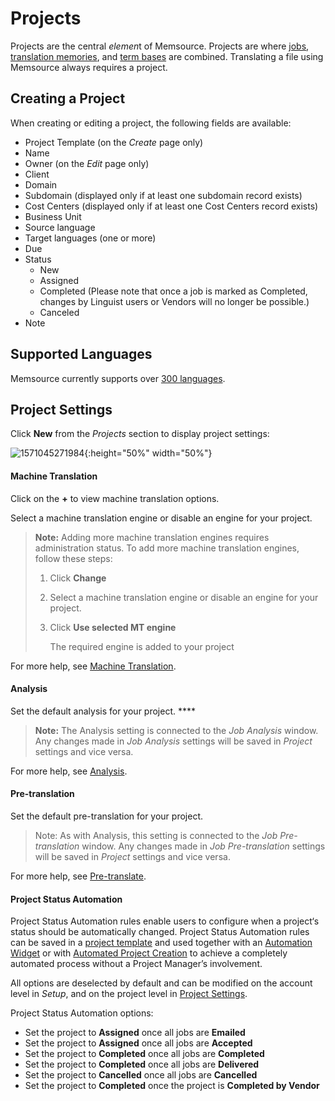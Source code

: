 # Projects



Projects are the central *elemen*t of Memsource. Projects are where [jobs](https://help.memsource.com/hc/en-us/articles/115003691852-Jobs), [translation memories](https://help.memsource.com/hc/en-us/articles/115003692212-Translation-Memories), and [term bases](https://help.memsource.com/hc/en-us/articles/115003681851-Term-Bases) are combined. Translating a file using Memsource always requires a project.



## Creating a Project

When creating or editing a project, the following fields are available:

- Project Template (on the *Create* page only)
- Name
- Owner (on the *Edit* page only)
- Client
- Domain
- Subdomain (displayed only if at least one subdomain record exists)
- Cost Centers (displayed only if at least one Cost Centers record exists)
- Business Unit
- Source language
- Target languages (one or more)
- Due
- Status
  - New
  - Assigned
  - Completed (Please note that once a job is marked as Completed, changes by Linguist users or Vendors will no longer be possible.)
  - Canceled
- Note 

##  **Supported Languages**

 Memsource currently supports over [300 languages](https://help.memsource.com/hc/en-us/articles/115003929811-Supported-Languages). 

##  **Project Settings**

 Click **New** from the *Projects* section to display project settings:

![1571045271984](\stuff\assets\images\1571045271984.png){:height="50%" width="50%"} 

#### Machine Translation

 Click on the **+** to view machine translation options.

 Select a machine translation engine or disable an engine for your project.

>  **Note:** Adding more machine translation engines requires administration status. 
>  To add more machine translation engines, follow these steps:  
>
> 1. Click **Change**  
>
> 2. Select a machine translation engine or disable an engine for your project.
>
> 3. Click **Use selected MT engine**
>
>    The required engine is added to your project

For more help, see [Machine Translation](https://help.memsource.com/hc/en-us/articles/115003934452). 

#### Analysis

Set the default analysis for your project. ****

> **Note:** The Analysis setting is connected to the *Job Analysis* window. Any changes made in *Job Analysis* settings will be saved in *Project* settings and vice versa. 

For more help, see [Analysis](https://help.memsource.com/hc/en-us/articles/360002826872-Analysis).

#### Pre-translation

Set the default pre-translation for your project. 

> Note: As with Analysis, this setting is connected to the *Job Pre-translation* window. Any changes made in *Job Pre-translation* settings will be saved in *Project* settings and vice versa. 

For more help, see [Pre-translate](https://help.memsource.com/hc/en-us/articles/360002841231-Pre-translate-jobs).

#### Project Status Automation

Project Status Automation rules enable users to configure when a project‘s status should be automatically changed. Project Status Automation rules can be saved in a [project template](https://help.memsource.com/hc/en-us/articles/115003483952-Project-Templates) and used together with an [Automation Widget](https://help.memsource.com/hc/en-us/articles/115003941812-Automation-Widget) or with [Automated Project Creation](https://help.memsource.com/hc/en-us/articles/115003460931-How-to-setup-and-use-the-Automated-Project-Creation) to achieve a completely automated process without a Project Manager’s involvement.

All options are deselected by default and can be modified on the account level in *Setup*, and on the project level in [Project Settings](https://help.memsource.com/hc/en-us/articles/115003680771-Projects#Project_Settings_1). 

Project Status Automation options:

- Set the project to **Assigned** once all jobs are **Emailed**
- Set the project to **Assigned** once all jobs are **Accepted**
- Set the project to **Completed** once all jobs are **Completed**
- Set the project to **Completed** once all jobs are **Delivered**
- Set the project to **Cancelled** once all jobs are **Cancelled**
- Set the project to **Completed** once the project is **Completed by Vendor**
